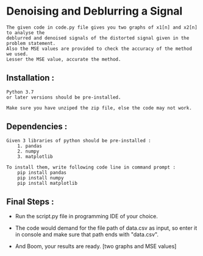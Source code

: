 # Denoising and Deblurring a Signal

    The given code in code.py file gives you two graphs of x1[n] and x2[n] to analyse the
    deblurred and denoised signals of the distorted signal given in the problem statement.
    Also the MSE values are provided to check the accuracy of the method we used.
    Lesser the MSE value, accurate the method.


## Installation :

    Python 3.7 
    or later versions should be pre-installed.

    Make sure you have unziped the zip file, else the code may not work.


## Dependencies :

    Given 3 libraries of python should be pre-installed :
        1. pandas
        2. numpy
        3. matplotlib

    To install them, write following code line in command prompt :
        pip install pandas          
        pip install numpy
        pip install matplotlib


## Final Steps :

* Run the script.py file in programming IDE of your choice. 

* The code would demand for the file path of data.csv as input, so enter it in console and make sure that path ends with "data.csv".

* And Boom, your results are ready. [two graphs and MSE values]
